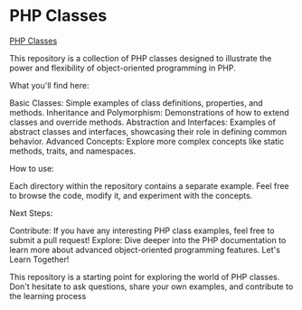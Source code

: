 # PHP Classes
[PHP Classes](https://classes.hiws.eu.org/)

This repository is a collection of PHP classes designed to illustrate the power and flexibility of object-oriented programming in PHP.

What you'll find here:

Basic Classes: Simple examples of class definitions, properties, and methods.
Inheritance and Polymorphism: Demonstrations of how to extend classes and override methods.
Abstraction and Interfaces: Examples of abstract classes and interfaces, showcasing their role in defining common behavior.
Advanced Concepts: Explore more complex concepts like static methods, traits, and namespaces.

How to use:

Each directory within the repository contains a separate example. Feel free to browse the code, modify it, and experiment with the concepts.

Next Steps:

Contribute: If you have any interesting PHP class examples, feel free to submit a pull request!
Explore: Dive deeper into the PHP documentation to learn more about advanced object-oriented programming features.
Let's Learn Together!

This repository is a starting point for exploring the world of PHP classes. Don't hesitate to ask questions, share your own examples, and contribute to the learning process
